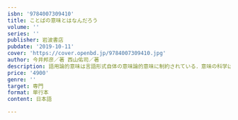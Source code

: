 ```yaml
---
isbn: '9784007309410'
title: ことばの意味とはなんだろう
volume: ''
series: ''
publisher: 岩波書店
pubdate: '2019-10-11'
cover: 'https://cover.openbd.jp/9784007309410.jpg'
author: 今井邦彦／著 西山佑司／著
description: 語用論的意味は言語形式自体の意味論的意味に制約されている．意味の科学はどうあるべきかを提示する．
price: '4900'
genre: ''
target: 専門
format: 単行本
content: 日本語

---
```


